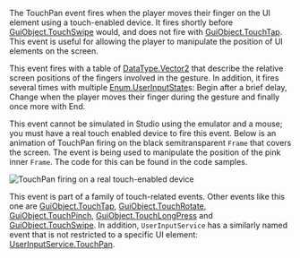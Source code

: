 The TouchPan event fires when the player moves their finger on the UI element using a touch-enabled device. It fires shortly before [GuiObject.TouchSwipe](https://developer.roblox.com/api-reference/event/GuiObject/TouchSwipe) would, and does not fire with [GuiObject.TouchTap](https://developer.roblox.com/api-reference/event/GuiObject/TouchTap). This event is useful for allowing the player to manipulate the position of UI elements on the screen.

This event fires with a table of [DataType.Vector2](https://developer.roblox.com/search#stq=Vector2) that describe the relative screen positions of the fingers involved in the gesture. In addition, it fires several times with multiple [Enum.UserInputState](https://developer.roblox.com/search#stq=UserInputState)s: Begin after a brief delay, Change when the player moves their finger during the gesture and finally once more with End.

This event cannot be simulated in Studio using the emulator and a mouse; you must have a real touch enabled device to fire this event. Below is an animation of TouchPan firing on the black semitransparent `Frame` that covers the screen. The event is being used to manipulate the position of the pink inner `Frame`. The code for this can be found in the code samples.

![TouchPan firing on a real touch-enabled device][1]

This event is part of a family of touch-related events. Other events like this one are [GuiObject.TouchTap](https://developer.roblox.com/api-reference/event/GuiObject/TouchTap), [GuiObject.TouchRotate](https://developer.roblox.com/api-reference/event/GuiObject/TouchRotate), [GuiObject.TouchPinch](https://developer.roblox.com/api-reference/event/GuiObject/TouchPinch), [GuiObject.TouchLongPress](https://developer.roblox.com/api-reference/event/GuiObject/TouchLongPress) and [GuiObject.TouchSwipe](https://developer.roblox.com/api-reference/event/GuiObject/TouchSwipe). In addition, `UserInputService` has a similarly named event that is not restricted to a specific UI element: [UserInputService.TouchPan](https://developer.roblox.com/api-reference/event/UserInputService/TouchPan).

[1]: https://developer.roblox.com/assets/bltdc72a67282ec5330/TouchPan.gif